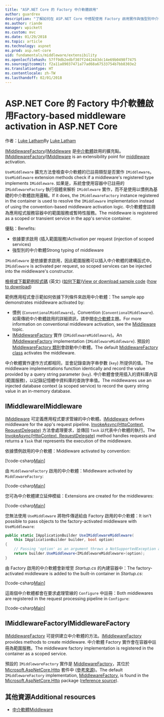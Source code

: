 ```yaml
---
title: "ASP.NET Core 的 Factory 中介軟體啟用"
author: guardrex
description: "了解如何在 ASP.NET Core 中搭配使用 Factory 啟用實作與強型別中介軟體。"
ms.author: riande
manager: wpickett
ms.custom: mvc
ms.date: 01/29/2018
ms.topic: article
ms.technology: aspnet
ms.prod: asp.net-core
uid: fundamentals/middleware/extensibility
ms.openlocfilehash: 57ff9db2edbf307f2442443dc14e69b0498f7475
ms.sourcegitcommit: f2a11a89037471a77ad68a67533754b7bb8303e2
ms.translationtype: HT
ms.contentlocale: zh-TW
ms.lasthandoff: 02/01/2018
---
```

# <a name="factory-based-middleware-activation-in-aspnet-core"></a><span data-ttu-id="0d6a6-103">ASP.NET Core 的 Factory 中介軟體啟用</span><span class="sxs-lookup"><span data-stu-id="0d6a6-103">Factory-based middleware activation in ASP.NET Core</span></span>

<span data-ttu-id="0d6a6-104">作者：[Luke Latham](https://github.com/guardrex)</span><span class="sxs-lookup"><span data-stu-id="0d6a6-104">By [Luke Latham](https://github.com/guardrex)</span></span>

<span data-ttu-id="0d6a6-105">[IMiddlewareFactory](/dotnet/api/microsoft.aspnetcore.http.imiddlewarefactory)/[IMiddleware](/dotnet/api/microsoft.aspnetcore.http.imiddleware) 是[中介軟體](xref:fundamentals/middleware/index)啟用的擴充點。</span><span class="sxs-lookup"><span data-stu-id="0d6a6-105">[IMiddlewareFactory](/dotnet/api/microsoft.aspnetcore.http.imiddlewarefactory)/[IMiddleware](/dotnet/api/microsoft.aspnetcore.http.imiddleware) is an extensibility point for [middleware](xref:fundamentals/middleware/index) activation.</span></span>

<span data-ttu-id="0d6a6-106">`UseMiddleware` 擴充方法會檢查中介軟體的已註冊類型是否實作 `IMiddleware`。</span><span class="sxs-lookup"><span data-stu-id="0d6a6-106">`UseMiddleware` extension methods check if a middleware's registered type implements `IMiddleware`.</span></span> <span data-ttu-id="0d6a6-107">如果是，系統會使用容器中已註冊的 `IMiddlewareFactory` 執行個體來解析 `IMiddleware` 實作，而不是使用以慣例為基礎的中介軟體啟用邏輯。</span><span class="sxs-lookup"><span data-stu-id="0d6a6-107">If it does, the `IMiddlewareFactory` instance registered in the container is used to resolve the `IMiddleware` implementation instead of using the convention-based middleware activation logic.</span></span> <span data-ttu-id="0d6a6-108">中介軟體會註冊為應用程式服務容器中的範圍服務或暫時性服務。</span><span class="sxs-lookup"><span data-stu-id="0d6a6-108">The middleware is registered as a scoped or transient service in the app's service container.</span></span>

<span data-ttu-id="0d6a6-109">優點：</span><span class="sxs-lookup"><span data-stu-id="0d6a6-109">Benefits:</span></span>

* <span data-ttu-id="0d6a6-110">依據要求啟用 (插入範圍服務)</span><span class="sxs-lookup"><span data-stu-id="0d6a6-110">Activation per request (injection of scoped services)</span></span>
* <span data-ttu-id="0d6a6-111">強型別的中介軟體</span><span class="sxs-lookup"><span data-stu-id="0d6a6-111">Strong typing of middleware</span></span>

<span data-ttu-id="0d6a6-112">`IMiddleware` 是依據要求啟用，因此範圍服務可以插入中介軟體的建構函式中。</span><span class="sxs-lookup"><span data-stu-id="0d6a6-112">`IMiddleware` is activated per request, so scoped services can be injected into the middleware's constructor.</span></span>

<span data-ttu-id="0d6a6-113">[檢視或下載範例程式碼](https://github.com/aspnet/Docs/tree/master/aspnetcore/fundamentals/middleware/extensibility/sample) \(英文\) ([如何下載](xref:tutorials/index#how-to-download-a-sample))</span><span class="sxs-lookup"><span data-stu-id="0d6a6-113">[View or download sample code](https://github.com/aspnet/Docs/tree/master/aspnetcore/fundamentals/middleware/extensibility/sample) ([how to download](xref:tutorials/index#how-to-download-a-sample))</span></span>

<span data-ttu-id="0d6a6-114">範例應用程式會示範如何依據下列條件來啟用中介軟體：</span><span class="sxs-lookup"><span data-stu-id="0d6a6-114">The sample app demonstrates middleware activated by:</span></span>

* <span data-ttu-id="0d6a6-115">慣例 (`ConventionalMiddleware`)。</span><span class="sxs-lookup"><span data-stu-id="0d6a6-115">Convention (`ConventionalMiddleware`).</span></span> <span data-ttu-id="0d6a6-116">如需傳統中介軟體啟用的詳細資訊，請參閱[中介軟體](xref:fundamentals/middleware/index)主題。</span><span class="sxs-lookup"><span data-stu-id="0d6a6-116">For more information on conventional middleware activation, see the [Middleware](xref:fundamentals/middleware/index) topic.</span></span>
* <span data-ttu-id="0d6a6-117">[IMiddlewareFactory](/dotnet/api/microsoft.aspnetcore.http.imiddlewarefactory) 實作 (`IMiddlewareMiddleware`)。</span><span class="sxs-lookup"><span data-stu-id="0d6a6-117">An [IMiddlewareFactory](/dotnet/api/microsoft.aspnetcore.http.imiddlewarefactory) implementation (`IMiddlewareMiddleware`).</span></span> <span data-ttu-id="0d6a6-118">預設的 [MiddlewareFactory 類別](/dotnet/api/microsoft.aspnetcore.http.middlewarefactory)會啟動中介軟體。</span><span class="sxs-lookup"><span data-stu-id="0d6a6-118">The default [MiddlewareFactory class](/dotnet/api/microsoft.aspnetcore.http.middlewarefactory) activates the middleware.</span></span>

<span data-ttu-id="0d6a6-119">中介軟體實作運作方式都相同，並會記錄查詢字串參數 (`key`) 所提供的值。</span><span class="sxs-lookup"><span data-stu-id="0d6a6-119">The middleware implementations function identically and record the value provided by a query string parameter (`key`).</span></span> <span data-ttu-id="0d6a6-120">中介軟體會使用插入的資料庫內容 (範圍服務)，以記錄記憶體中資料庫的查詢字串值。</span><span class="sxs-lookup"><span data-stu-id="0d6a6-120">The middlewares use an injected database context (a scoped service) to record the query string value in an in-memory database.</span></span>

## <a name="imiddleware"></a><span data-ttu-id="0d6a6-121">IMiddleware</span><span class="sxs-lookup"><span data-stu-id="0d6a6-121">IMiddleware</span></span>

<span data-ttu-id="0d6a6-122">[IMiddleware](/dotnet/api/microsoft.aspnetcore.http.imiddleware) 可定義應用程式要求管線的中介軟體。</span><span class="sxs-lookup"><span data-stu-id="0d6a6-122">[IMiddleware](/dotnet/api/microsoft.aspnetcore.http.imiddleware) defines middleware for the app's request pipeline.</span></span> <span data-ttu-id="0d6a6-123">[InvokeAsync(HttpContext, RequestDelegate)](/dotnet/api/microsoft.aspnetcore.http.imiddleware.invokeasync#Microsoft_AspNetCore_Http_IMiddleware_InvokeAsync_Microsoft_AspNetCore_Http_HttpContext_Microsoft_AspNetCore_Http_RequestDelegate_) 方法會處理要求，並傳回 `Task` 以代表中介軟體的執行。</span><span class="sxs-lookup"><span data-stu-id="0d6a6-123">The [InvokeAsync(HttpContext, RequestDelegate)](/dotnet/api/microsoft.aspnetcore.http.imiddleware.invokeasync#Microsoft_AspNetCore_Http_IMiddleware_InvokeAsync_Microsoft_AspNetCore_Http_HttpContext_Microsoft_AspNetCore_Http_RequestDelegate_) method handles requests and returns a `Task` that represents the execution of the middleware.</span></span>

<span data-ttu-id="0d6a6-124">依據慣例啟用的中介軟體：</span><span class="sxs-lookup"><span data-stu-id="0d6a6-124">Middleware activated by convention:</span></span>

[!code-csharp[Main](extensibility/sample/Middleware/ConventionalMiddleware.cs?name=snippet1)]

<span data-ttu-id="0d6a6-125">由 `MiddlewareFactory` 啟用的中介軟體：</span><span class="sxs-lookup"><span data-stu-id="0d6a6-125">Middleware activated by `MiddlewareFactory`:</span></span>

[!code-csharp[Main](extensibility/sample/Middleware/IMiddlewareMiddleware.cs?name=snippet1)]

<span data-ttu-id="0d6a6-126">您可為中介軟體建立延伸模組：</span><span class="sxs-lookup"><span data-stu-id="0d6a6-126">Extensions are created for the middlewares:</span></span>

[!code-csharp[Main](extensibility/sample/Middleware/MiddlewareExtensions.cs?name=snippet1)]

<span data-ttu-id="0d6a6-127">您無法使用 `UseMiddleware` 將物件傳遞給由 Factory 啟用的中介軟體：</span><span class="sxs-lookup"><span data-stu-id="0d6a6-127">It isn't possible to pass objects to the factory-activated middleware with `UseMiddleware`:</span></span>

```csharp
public static IApplicationBuilder UseIMiddlewareMiddleware(
    this IApplicationBuilder builder, bool option)
{
    // Passing 'option' as an argument throws a NotSupportedException at runtime.
    return builder.UseMiddleware<IMiddlewareMiddleware>(option);
}
```

<span data-ttu-id="0d6a6-128">由 Factory 啟用的中介軟體會新增至 *Startup.cs* 的內建容器中：</span><span class="sxs-lookup"><span data-stu-id="0d6a6-128">The factory-activated middleware is added to the built-in container in *Startup.cs*:</span></span>

[!code-csharp[Main](extensibility/sample/Startup.cs?name=snippet1&highlight=6)]

<span data-ttu-id="0d6a6-129">這兩個中介軟體都會在要求處理管線的 `Configure` 中註冊：</span><span class="sxs-lookup"><span data-stu-id="0d6a6-129">Both middlewares are registered in the request processing pipeline in `Configure`:</span></span>

[!code-csharp[Main](extensibility/sample/Startup.cs?name=snippet2&highlight=12-13)]

## <a name="imiddlewarefactory"></a><span data-ttu-id="0d6a6-130">IMiddlewareFactory</span><span class="sxs-lookup"><span data-stu-id="0d6a6-130">IMiddlewareFactory</span></span>

<span data-ttu-id="0d6a6-131">[IMiddlewareFactory](/dotnet/api/microsoft.aspnetcore.http.imiddlewarefactory) 可提供建立中介軟體的方法。</span><span class="sxs-lookup"><span data-stu-id="0d6a6-131">[IMiddlewareFactory](/dotnet/api/microsoft.aspnetcore.http.imiddlewarefactory) provides methods to create middleware.</span></span> <span data-ttu-id="0d6a6-132">中介軟體 Factory 實作會在容器中註冊為範圍服務。</span><span class="sxs-lookup"><span data-stu-id="0d6a6-132">The middleware factory implementation is registered in the container as a scoped service.</span></span>

<span data-ttu-id="0d6a6-133">預設的 `IMiddlewareFactory` 實作是 [MiddlewareFactory](/dotnet/api/microsoft.aspnetcore.http.middlewarefactory)，其位於 [Microsoft.AspNetCore.Http](https://www.nuget.org/packages/Microsoft.AspNetCore.Http/) 套件中 ([參考來源](https://github.com/aspnet/HttpAbstractions/blob/release/2.0/src/Microsoft.AspNetCore.Http/MiddlewareFactory.cs))。</span><span class="sxs-lookup"><span data-stu-id="0d6a6-133">The default `IMiddlewareFactory` implementation, [MiddlewareFactory](/dotnet/api/microsoft.aspnetcore.http.middlewarefactory), is found in the [Microsoft.AspNetCore.Http](https://www.nuget.org/packages/Microsoft.AspNetCore.Http/) package ([reference source](https://github.com/aspnet/HttpAbstractions/blob/release/2.0/src/Microsoft.AspNetCore.Http/MiddlewareFactory.cs)).</span></span>

## <a name="additional-resources"></a><span data-ttu-id="0d6a6-134">其他資源</span><span class="sxs-lookup"><span data-stu-id="0d6a6-134">Additional resources</span></span>

* [<span data-ttu-id="0d6a6-135">中介軟體</span><span class="sxs-lookup"><span data-stu-id="0d6a6-135">Middleware</span></span>](xref:fundamentals/middleware/index)
